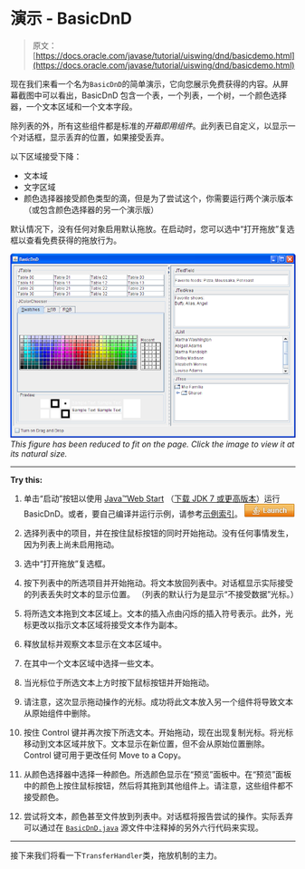 # 演示 - BasicDnD

> 原文： [https://docs.oracle.com/javase/tutorial/uiswing/dnd/basicdemo.html](https://docs.oracle.com/javase/tutorial/uiswing/dnd/basicdemo.html)

现在我们来看一个名为`BasicDnD`的简单演示，它向您展示免费获得的内容。从屏幕截图中可以看出，BasicDnD 包含一个表，一个列表，一个树，一个颜色选择器，一个文本区域和一个文本字段。

除列表的外，所有这些组件都是标准的*开箱即用组件*。此列表已自定义，以显示一个对话框，显示丢弃的位置，如果接受丢弃。

以下区域接受下降：

*   文本域
*   文字区域
*   颜色选择器接受颜色类型的滴，但是为了尝试这个，你需要运行两个演示版本（或包含颜色选择器的另一个演示版）

默认情况下，没有任何对象启用默认拖放。在启动时，您可以选中“打开拖放”复选框以查看免费获得的拖放行为。

[![Basic Drag and Drop behavior](img/29db0e1f94d1634663d7a4ff455597b8.jpg)](https://docs.oracle.com/javase/tutorial/figures/uiswing/dnd/BasicDND.png)
_This figure has been reduced to fit on the page.
Click the image to view it at its natural size._

* * *

**Try this:** 

1.  单击“启动”按钮以使用 [Java™Web Start](http://www.oracle.com/technetwork/java/javase/javawebstart/index.html) （[下载 JDK 7 或更高版本](http://www.oracle.com/technetwork/java/javase/downloads/index.html)）运行 BasicDnD。或者，要自己编译并运行示例，请参考[示例索引](../examples/dnd/index.html#BasicDnD)。 [![Launches the BasicDnD example](img/4707a69a17729d71c56b2bdbbb4cc61c.jpg)](https://docs.oracle.com/javase/tutorialJWS/samples/uiswing/BasicDnDProject/BasicDnD.jnlp) 

2.  选择列表中的项目，并在按住鼠标按钮的同时开始拖动。没有任何事情发生，因为列表上尚未启用拖动。
3.  选中“打开拖放”复选框。
4.  按下列表中的所选项目并开始拖动。将文本放回列表中。对话框显示实际接受的列表丢失时文本的显示位置。 （列表的默认行为是显示“不接受数据”光标。）
5.  将所选文本拖到文本区域上。文本的插入点由闪烁的插入符号表示。此外，光标更改以指示文本区域将接受文本作为副本。
6.  释放鼠标并观察文本显示在文本区域中。
7.  在其中一个文本区域中选择一些文本。
8.  当光标位于所选文本上方时按下鼠标按钮并开始拖动。
9.  请注意，这次显示拖动操作的光标。成功将此文本放入另一个组件将导致文本从原始组件中删除。
10.  按住 Control 键并再次按下所选文本。开始拖动，现在出现复制光标。将光标移动到文本区域并放下。文本显示在新位置，但不会从原始位置删除。 Control 键可用于更改任何 Move to a Copy。
11.  从颜色选择器中选择一种颜色。所选颜色显示在“预览”面板中。在“预览”面板中的颜色上按住鼠标按钮，然后将其拖到其他组件上。请注意，这些组件都不接受颜色。
12.  尝试将文本，颜色甚至文件放到列表中。对话框将报告尝试的操作。实际丢弃可以通过在 [`BasicDnD.java`](../examples/dnd/BasicDnDProject/src/dnd/BasicDnD.java ) 源文件中注释掉的另外六行代码来实现。

* * *

接下来我们将看一下`TransferHandler`类，拖放机制的主力。
